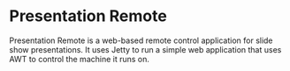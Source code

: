 # Presentation Remote

Presentation Remote is a web-based remote control application for slide show presentations. It uses Jetty to run a simple web application that uses AWT to control the machine it runs on.
